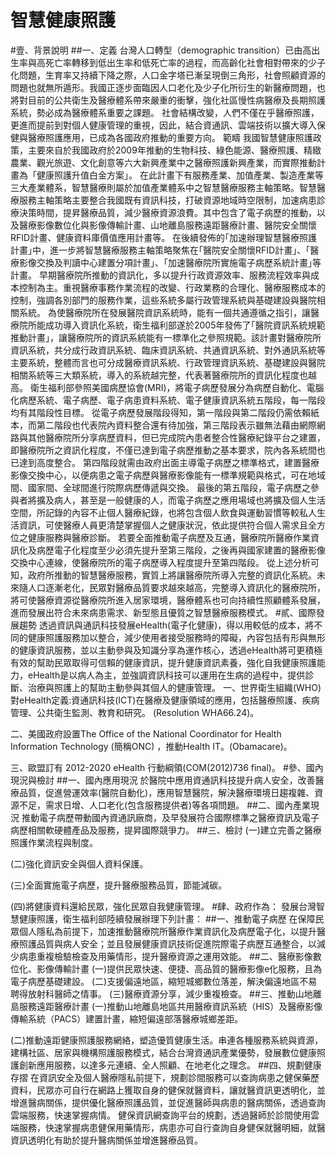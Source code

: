 # 智慧健康照護

#壹、背景說明
##一、定義
台灣人口轉型（demographic transition）已由高出生率與高死亡率轉移到低出生率和低死亡率的過程，而高齡化社會相對帶來的少子化問題，生育率又持續下降之際，人口金字塔已漸呈現倒三角形，社會照顧資源的問題也就無所遁形。我國正逐步面臨因人口老化及少子化所衍生的新醫療問題，也將對目前的公共衛生及醫療體系帶來嚴重的衝擊，強化社區慢性病醫療及長期照護系統，勢必成為醫療體系重要之課題。
社會結構改變，人們不僅在乎醫療照護，更進而提前到對個人健康管理的重視，因此，結合資通訊、雲端技術以擴大導入保健與醫療照護應用，已成為各國政府推動的重要方向。
範疇
我國智慧健康照護政策，主要來自於我國政府於2009年推動的生物科技、綠色能源、醫療照護、精緻農業、觀光旅遊、文化創意等六大新興產業中之醫療照護新興產業，而實際推動計畫為「健康照護升值白金方案」。
在此計畫下有服務產業、加值產業、製造產業等三大產業體系，智慧醫療則屬於加值產業體系中之智慧醫療服務主軸策略。智慧醫療服務主軸策略主要整合我國既有資訊科技，打破資源地域時空限制，加速病患診療決策時間，提昇醫療品質，減少醫療資源浪費。其中包含了電子病歷的推動，以及醫療影像數位化與影像傳輸計畫、山地離島服務遠距醫療計畫、醫院安全關懷RFID計畫、健康資料庫價值應用計畫等。
在後續發佈的｢加速辦理智慧醫療照護計畫｣中，進一步將智慧醫療服務主軸策略聚焦在｢醫院安全關懷RFID計畫｣、｢醫療影像交換及判讀中心建置分項計畫｣、｢加速醫療院所實施電子病歷系統計畫｣等計畫。
早期醫療院所推動的資訊化，多以提升行政資源效率、服務流程效率與成本控制為主。重視醫療事務作業流程的改變、行政業務的合理化、醫療服務成本的控制，強調各別部門的服務作業，這些系統多屬行政管理系統與基礎建設與醫院相關系統。
為使醫療院所在發展醫院資訊系統時，能有一個共通遵循之指引，讓醫療院所能成功導入資訊化系統，衛生福利部遂於2005年發佈了｢醫院資訊系統規範推動計畫｣，讓醫療院所的資訊系統能有一標準化之參照規範。該計畫對醫療院所資訊系統，共分成行政資訊系統、臨床資訊系統、共通資訊系統、對外通訊系統等主要系統，整體而言也可分成醫療資訊系統、行政管理資訊系統、基礎建設與醫院相關系統等三大類系統，導入的系統越完整，代表著醫療院所的資訊化程度也越高。
衛生福利部參照美國病歷協會(MRI)，將電子病歷發展分為病歷自動化、電腦化病歷系統、電子病歷、電子病患資料系統、電子健康資訊系統五階段，每一階段均有其階段性目標。
從電子病歷發展階段得知，第一階段與第二階段仍需依賴紙本，而第二階段也代表院內資料整合還有待加強，第三階段表示雖無法藉由網際網路與其他醫療院所分享病歷資料，但已完成院內患者整合性醫療紀錄平台之建置，即醫療院所之資訊化程度，不僅已達到電子病歷推動之基本要求，院內各系統間也已達到高度整合。
第四階段就需由政府出面主導電子病歷之標準格式，建置醫療影像交換中心，以便病患之電子病歷與醫療影像能有一標準規範與格式，可在地域間、國家間、全球間進行院際病歷傳遞與交換。
最後的第五階段，電子病歷之參與者將擴及病人，甚至是一般健康的人，而電子病歷之應用場域也將擴及個人生活空間，所記錄的內容不止個人醫療紀錄，也將包含個人飲食與運動習慣等較私人生活資訊，可使醫療人員更清楚掌握個人之健康狀況，依此提供符合個人需求且全方位之健康服務與醫療診斷。
若要全面推動電子病歷及互通，醫療院所醫療作業資訊化及病歷電子化程度至少必須先提升至第三階段，之後再與國家建置的醫療影像交換中心連線，使醫療院所的電子病歷導入程度提升至第四階段。
從上述分析可知，政府所推動的智慧醫療服務，實質上將讓醫療院所導入完整的資訊化系統。未來隨人口逐漸老化，民眾對醫療品質要求越來越高，完整導入資訊化的醫療院所，將可使醫療資源從醫療院所進入居家環境，醫療體系也可向持續性照顧體系發展，進而發展出符合未來病患需求、新型態且優質之智慧醫療服務模式。
#貳、國際發展趨勢
透過資訊與通訊科技發展eHealth(電子化健康)，得以用較低的成本，將不同的健康照護服務加以整合，減少使用者接受服務時的障礙，內容包括有形與無形的健康資訊服務，並以主動參與及知識分享為運作核心，透過eHealth將可更積極有效的幫助民眾取得可信賴的健康資訊，提升健康資訊素養，強化自我健康照護能力，eHealth是以病人為主，並強調資訊科技可以運用在生病的過程中，提供診斷、治療與照護上的幫助主動參與其個人的健康管理。
一、世界衛生組織(WHO)對eHealth定義:資通訊科技(ICT)在醫療及健康領域的應用，包括醫療照護、疾病管理、公共衛生監測、教育和研究。 (Resolution WHA66.24)。

二、美國政府設置The Office of the National Coordinator for Health Information Technology (簡稱ONC) ，推動Health IT。(Obamacare)。

三、歐盟訂有 2012-2020 eHealth 行動綱領(COM(2012)736 final)。
#參、國內現況與檢討
##一、國內應用現況
於醫院中應用資通訊科技提升病人安全，改善醫療品質，促進營運效率(醫院自動化)，應用智慧醫院，解決醫療環境日趨複雜、資源不足，需求日增、人口老化(包含服務提供者)等各項問題。
##二、國內產業現況
推動電子病歷帶動國內資通訊廠商，及早發展符合國際標準之醫療資訊及電子病歷相關軟硬體產品及服務，提昇國際競爭力。
##三、檢討
(一)建立完善之醫療照護作業流程與制度。

(二)強化資訊安全與個人資料保護。

(三)全面實施電子病歷，提升醫療服務品質，節能減碳。

(四)將健康資料還給民眾，強化民眾自我健康管理。
#肆、政府作為：
發展台灣智慧健康照護，衛生福利部陸續發展辦理下列計畫：
##一、推動電子病歷
在保障民眾個人隱私為前提下，加速推動醫療院所醫療作業資訊化及病歷電子化，以提升醫療照護品質與病人安全；並且發展健康資訊技術促進院際電子病歷互通整合，以減少病患重複檢驗檢查及用藥情形，提升醫療資源之運用效能。
##二、醫療影像數位化、影像傳輸計畫
(一)提供民眾快速、便捷、高品質的醫療影像e化服務，且為電子病歷基礎建設。
(二)支援偏遠地區，縮短城鄉數位落差，解決偏遠地區不易聘得放射科醫師之情事。
(三)醫療資源分享，減少重複檢查。
##三、推動山地離島服務遠距醫療計畫
(一)推動山地離島地區共用醫療資訊系統（HIS）及醫療影像傳輸系統（PACS）建置計畫，縮短偏遠部落醫療城鄉差距。

(二)推動遠距健康照護服務網絡，塑造優質健康生活。串連各種服務系統與資源，建構社區、居家與機構照護服務模式，結合台灣資通訊產業優勢，發展數位健康照護創新應用服務，以達多元連續、全人照顧、在地老化之理念。
##四、規劃健康存摺
在資訊安全及個人醫療隱私前提下，規劃診間服務可以查詢病患之健保藥歷資料，民眾亦可自行在網路上獲取自身的健保就醫資料，讓就醫資訊更透明化，並增進醫病關係，提供優化醫療照護品質，並促進醫師與病患的醫病關係，透過查詢雲端服務，快速掌握病情。
健保資訊網查詢平台的規劃，透過醫師於診間使用雲端服務，快速掌握病患健保用藥情形，病患亦可自行查詢自身健保就醫明細，就醫資訊透明化有助於提升醫病關係並增進醫療品質。
